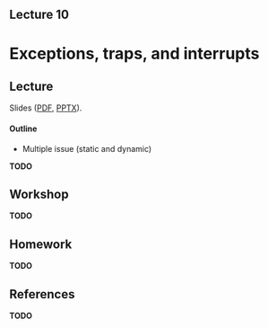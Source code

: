 Lecture 10
---

# Exceptions, traps, and interrupts

## Lecture

Slides ([PDF](CA_Lecture_10.pdf), [PPTX](CA_Lecture_10.pptx)).

#### Outline

* Multiple issue (static and dynamic)

__TODO__

## Workshop

__TODO__

## Homework

__TODO__

## References

__TODO__
